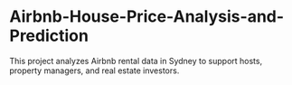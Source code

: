 # Airbnb-House-Price-Analysis-and-Prediction
This project analyzes Airbnb rental data in Sydney to support hosts, property managers, and real estate investors.
